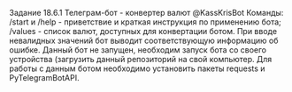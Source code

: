 Задание 18.6.1 
Телеграм-бот - конвертер валют @KassKrisBot
Команды:
/start и /help - приветствие и краткая инструкция по применению бота; /values - список валют, доступных для конвертации ботом.
При вводе невалидных значений бот выводит соответствующую информацию об ошибке.
Данный бот не запущен, необходим запуск бота со своего устройства (загрузить данный репозиторий на свой компьютер. Для работы с данным ботом необходимо установить пакеты requests и PyTelegramBotAPI.
